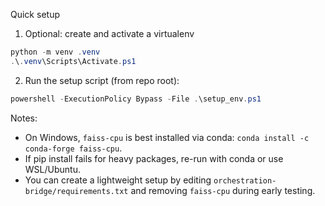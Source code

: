 Quick setup

1) Optional: create and activate a virtualenv

```powershell
python -m venv .venv
.\.venv\Scripts\Activate.ps1
```

2) Run the setup script (from repo root):

```powershell
powershell -ExecutionPolicy Bypass -File .\setup_env.ps1
```

Notes:
- On Windows, `faiss-cpu` is best installed via conda: `conda install -c conda-forge faiss-cpu`.
- If pip install fails for heavy packages, re-run with conda or use WSL/Ubuntu.
- You can create a lightweight setup by editing `orchestration-bridge/requirements.txt` and removing `faiss-cpu` during early testing.
